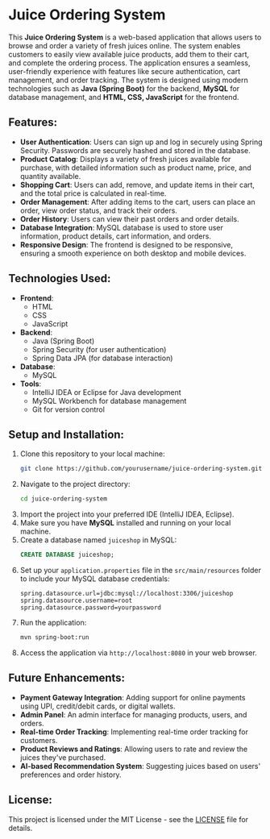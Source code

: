 # Juice Ordering System #

This **Juice Ordering System** is a web-based application that allows users to browse and order a variety of fresh juices online. The system enables customers to easily view available juice products, add them to their cart, and complete the ordering process. The application ensures a seamless, user-friendly experience with features like secure authentication, cart management, and order tracking. The system is designed using modern technologies such as **Java (Spring Boot)** for the backend, **MySQL** for database management, and **HTML, CSS, JavaScript** for the frontend.

## Features:
- **User Authentication**: Users can sign up and log in securely using Spring Security. Passwords are securely hashed and stored in the database.
- **Product Catalog**: Displays a variety of fresh juices available for purchase, with detailed information such as product name, price, and quantity available.
- **Shopping Cart**: Users can add, remove, and update items in their cart, and the total price is calculated in real-time.
- **Order Management**: After adding items to the cart, users can place an order, view order status, and track their orders.
- **Order History**: Users can view their past orders and order details.
- **Database Integration**: MySQL database is used to store user information, product details, cart information, and orders.
- **Responsive Design**: The frontend is designed to be responsive, ensuring a smooth experience on both desktop and mobile devices.

## Technologies Used:
- **Frontend**:
  - HTML
  - CSS
  - JavaScript
- **Backend**:
  - Java (Spring Boot)
  - Spring Security (for user authentication)
  - Spring Data JPA (for database interaction)
- **Database**:
  - MySQL
- **Tools**:
  - IntelliJ IDEA or Eclipse for Java development
  - MySQL Workbench for database management
  - Git for version control

## Setup and Installation:
1. Clone this repository to your local machine:
   ```bash
   git clone https://github.com/yourusername/juice-ordering-system.git
   ```
2. Navigate to the project directory:
   ```bash
   cd juice-ordering-system
   ```
3. Import the project into your preferred IDE (IntelliJ IDEA, Eclipse).
4. Make sure you have **MySQL** installed and running on your local machine.
5. Create a database named `juiceshop` in MySQL:
   ```sql
   CREATE DATABASE juiceshop;
   ```
6. Set up your `application.properties` file in the `src/main/resources` folder to include your MySQL database credentials:
   ```properties
   spring.datasource.url=jdbc:mysql://localhost:3306/juiceshop
   spring.datasource.username=root
   spring.datasource.password=yourpassword
   ```
7. Run the application:
   ```bash
   mvn spring-boot:run
   ```
8. Access the application via `http://localhost:8080` in your web browser.

## Future Enhancements:
- **Payment Gateway Integration**: Adding support for online payments using UPI, credit/debit cards, or digital wallets.
- **Admin Panel**: An admin interface for managing products, users, and orders.
- **Real-time Order Tracking**: Implementing real-time order tracking for customers.
- **Product Reviews and Ratings**: Allowing users to rate and review the juices they've purchased.
- **AI-based Recommendation System**: Suggesting juices based on users' preferences and order history.

## License:
This project is licensed under the MIT License - see the [LICENSE](LICENSE) file for details.




